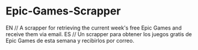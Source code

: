 # Epic-Games-Scrapper
EN // A scrapper for retrieving the current week's free Epic Games and receive them via email.
ES // Un scrapper para obtener los juegos gratis de Epic Games de esta semana y recibirlos por correo.
